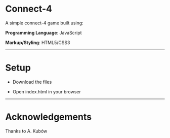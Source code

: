 # Connect-4

A simple connect-4 game built using:

**Programming Language**: JavaScript

**Markup/Styling**: HTML5/CSS3

---

# Setup

- Download the files

- Open index.html in your browser

---

# Acknowledgements

Thanks to A. Kubów
